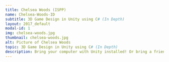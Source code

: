 ```yaml
---
title: Chelsea Woods (ISPP)
name: Chelsea-Woods-ID
subtitle: 3D Game Design in Unity using C# (In Depth)
layout: 2017_default
modal-id: 1
img: chelsea-woods.jpg
thumbnail: chelsea-woods.jpg
alt: Picture of Chelsea Woods
topic: 3D Game Design in Unity using C# (In Depth)
description: Bring your computer with Unity installed! Or bring a friend with a computer with Unity installed! https://unity3d.com/get-unity/download We will make a simple Endless Runner Game and talk about the curricular applications. We will also laugh, be amazed, help each other, and create something cool (or at the very least special). Come join us!  
---
```

